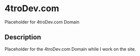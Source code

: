 # 4troDev.com
Placeholder for 4troDev.com Domain

## Description
Placeholder for the 4troDev.com Domain while I work on the site.
